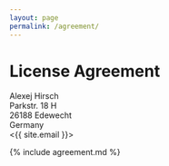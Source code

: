 ```yaml
---
layout: page
permalink: /agreement/
---
```


# License Agreement

Alexej Hirsch  
Parkstr. 18 H  
26188 Edewecht  
Germany  
<{{ site.email }}>  

{% include agreement.md %}
